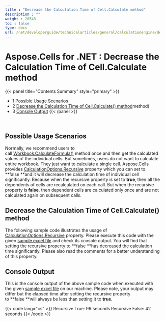 ```yaml
---
title : "Decrease the Calculation Time of Cell.Calculate method" 
description : "" 
weight : 20548 
toc : false
type: docs
url: /net/developerguide/technicalarticles/general/calculationengine/decrease+the+calculation+time+of+cell.calculate+method/
---
```


# Aspose.Cells for .NET : Decrease the Calculation Time of Cell.Calculate method


{{< panel title="Contents Summary" style="primary" >}}
*   1 [Possible Usage Scenarios](#possible-usage-scenarios)
*   2 [Decrease the Calculation Time of Cell.Calculate() method](#decrease-the-calculation-time-of-cell.calculate()-method)method)
*   3 [Console Output](#console-output)
{{< /panel >}}
 

 

## Possible Usage Scenarios

Normally, we recommend users to call [Workbook.CalculateFormula()](https://apireference.aspose.com/net/cells/aspose.cells/workbook/methods/calculateformula/index) method once and then get the calculated values of the individual cells. But sometimes, users do not want to calculate entire workbook. They just want to calculate a single cell. Aspose.Cells provides [CalculationOptions.Recursive](https://apireference.aspose.com/net/cells/aspose.cells/calculationoptions/properties/recursive) property which you can set to **false **and it will decrease the calculation time of individual cell significantly. Because when the recursive property is set to **true**, then all the dependents of cells are recalculated on each call. But when the recursive property is **false**, then dependent cells are calculated only once and are not calculated again on subsequent calls.

## Decrease the Calculation Time of Cell.Calculate() method

The following sample code illustrates the usage of [CalculationOptions.Recursive](https://apireference.aspose.com/net/cells/aspose.cells/calculationoptions/properties/recursive) property. Please execute this code with the given [sample excel file](https://docs2.aspose.com/cells/net/attachments/5013541/5113710.xlsx) and check its console output. You will find that setting the recursive property to **false **has decreased the calculation time significantly. Please also read the comments for a better understanding of this property.

## Console Output

This is the console output of the above sample code when executed with the given [sample excel file](https://docs2.aspose.com/cells/net/attachments/5013541/5113710.xlsx) on our machine. Please note, your output may differ but the elapsed time after setting the recursive property to **false **will always be less than setting it to **true**.

{{< code lang="cs" >}}
Recursive True: 96 seconds
Recursive False: 42 seconds
{{< /code >}}

